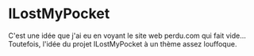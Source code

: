 # ILostMyPocket

C'est une idée que j'ai eu en voyant le site web perdu.com qui fait vide... Toutefois, l'idée du projet ILostMyPocket à un thème assez louffoque. 
